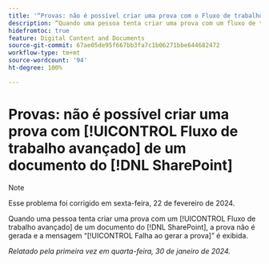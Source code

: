 ```yaml
---
title: '“Provas: não é possível criar uma prova com o Fluxo de trabalho avançado de um documento do SharePoint”'
description: “Quando uma pessoa tenta criar uma prova com um fluxo de trabalho avançado de um documento do SharePoint, a prova não é gerada e uma mensagem informando sobre a falha é exibida.”
hidefromtoc: true
feature: Digital Content and Documents
source-git-commit: 67ae05de95f667bb3fa7c1b06271bbe644682472
workflow-type: tm+mt
source-wordcount: '94'
ht-degree: 100%

---
```



# Provas: não é possível criar uma prova com [!UICONTROL Fluxo de trabalho avançado] de um documento do [!DNL SharePoint]

>[!NOTE]
>
>Esse problema foi corrigido em sexta-feira, 22 de fevereiro de 2024.

Quando uma pessoa tenta criar uma prova com um [!UICONTROL Fluxo de trabalho avançado] de um documento do [!DNL SharePoint], a prova não é gerada e a mensagem “[!UICONTROL Falha ao gerar a prova]” é exibida.

_Relatado pela primeira vez em quarta-feira, 30 de janeiro de 2024._
